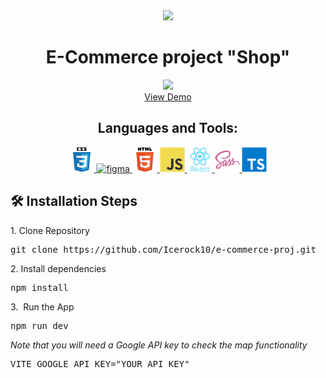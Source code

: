 <div align="center"><img src="https://user-images.githubusercontent.com/24661681/233970667-02ee48c2-8a86-415b-8fb7-871df4b204c7.png"/></div>
<h1 align="center">E-Commerce project "Shop"</h1>
<div align="center">
<img src="https://github.com/Icerock10/e-commerce-proj/blob/main/shop.gif" width="400px"/>
<div><a href="https://shop-ecommerce-test.netlify.app/">View Demo</a></div>
</div>


<h2 align="center">Languages and Tools:</h2>
<p align="center"> <a href="https://www.w3schools.com/css/" target="_blank" rel="noreferrer"> <img src="https://raw.githubusercontent.com/devicons/devicon/master/icons/css3/css3-original-wordmark.svg" alt="css3" width="40" height="40"/> </a> <a href="https://www.figma.com/" target="_blank" rel="noreferrer"> <img src="https://www.vectorlogo.zone/logos/figma/figma-icon.svg" alt="figma" width="40" height="40"/> </a> <a href="https://www.w3.org/html/" target="_blank" rel="noreferrer"> <img src="https://raw.githubusercontent.com/devicons/devicon/master/icons/html5/html5-original-wordmark.svg" alt="html5" width="40" height="40"/> </a> <a href="https://developer.mozilla.org/en-US/docs/Web/JavaScript" target="_blank" rel="noreferrer"> <img src="https://raw.githubusercontent.com/devicons/devicon/master/icons/javascript/javascript-original.svg" alt="javascript" width="40" height="40"/> </a> <a href="https://reactjs.org/" target="_blank" rel="noreferrer"> <img src="https://raw.githubusercontent.com/devicons/devicon/master/icons/react/react-original-wordmark.svg" alt="react" width="40" height="40"/> </a> <a href="https://sass-lang.com" target="_blank" rel="noreferrer"> <img src="https://raw.githubusercontent.com/devicons/devicon/master/icons/sass/sass-original.svg" alt="sass" width="40" height="40"/> </a> <a href="https://www.typescriptlang.org/" target="_blank" rel="noreferrer"> <img src="https://raw.githubusercontent.com/devicons/devicon/master/icons/typescript/typescript-original.svg" alt="typescript" width="40" height="40"/> </a> </p>

<h2>🛠️ Installation Steps </h2>
<p>1.&nbsp;Clone Repository</p>
<pre>git clone https://github.com/Icerock10/e-commerce-proj.git</pre>
<p>2.&nbsp;Install dependencies</p>
<pre>npm install</pre>
<p>3.&nbsp; Run the App</p>
<pre>npm run dev</pre>

<i>Note that you will need a Google API key to check the map functionality</i>
<pre>VITE_GOOGLE_API_KEY="YOUR_API_KEY"</pre>
